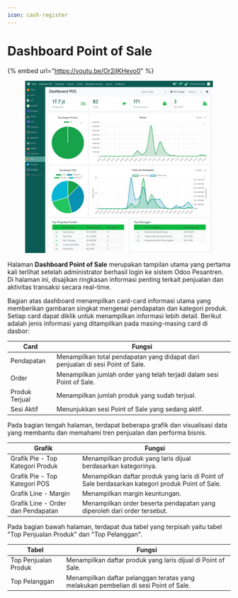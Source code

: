 ```yaml
---
icon: cash-register
---
```


# Dashboard Point of Sale

{% embed url="https://youtu.be/Or2jlKHeyo0" %}

<figure><img src="../../.gitbook/assets/image (2) (1) (1).png" alt=""><figcaption></figcaption></figure>

Halaman **Dashboard Point of Sale** merupakan tampilan utama yang pertama kali terlihat setelah administrator berhasil login ke sistem Odoo Pesantren. Di halaman ini, disajikan ringkasan informasi penting terkait penjualan dan aktivitas transaksi secara real-time.

Bagian atas dashboard menampilkan card-card informasi utama yang memberikan gambaran singkat mengenai pendapatan dan kategori produk. Setiap card dapat diklik untuk menampilkan informasi lebih detail. Berikut adalah jenis informasi yang ditampilkan pada masing-masing card di dasbor:

| Card           | Fungsi                                                                          |
| -------------- | ------------------------------------------------------------------------------- |
| Pendapatan     | Menampilkan total pendapatan yang didapat dari penjualan di sesi Point of Sale. |
| Order          | Menampilkan jumlah order yang telah terjadi dalam sesi Point of Sale.           |
| Produk Terjual | Menampilkan jumlah produk yang sudah terjual.                                   |
| Sesi Aktif     | Menunjukkan sesi Point of Sale yang sedang aktif.                               |

Pada bagian tengah halaman, terdapat beberapa grafik dan visualisasi data yang membantu dan memahami tren penjualan dan performa bisnis.

| Grafik                             | Fungsi                                                                                           |
| ---------------------------------- | ------------------------------------------------------------------------------------------------ |
| Grafik Pie - Top Kategori Produk   | Menampilkan produk yang laris dijual berdasarkan kategorinya.                                    |
| Grafik Pie - Top Kategori POS      | Menampilkan daftar produk yang laris di Point of Sale berdasarkan kategori produk Point of Sale. |
| Grafik Line - Margin               | Menampilkan margin keuntungan.                                                                   |
| Grafik Line - Order dan Pendapatan | Menampilkan order beserta pendapatan yang diperoleh dari order tersebut.                         |

Pada bagian bawah halaman, terdapat dua tabel yang terpisah yaitu tabel "Top Penjualan Produk" dan "Top Pelanggan".

| Tabel                | Fungsi                                                                               |
| -------------------- | ------------------------------------------------------------------------------------ |
| Top Penjualan Produk | Menampilkan daftar produk yang laris dijual di Point of Sale.                        |
| Top Pelanggan        | Menampilkan daftar pelanggan teratas yang melakukan pembelian di sesi Point of Sale. |
